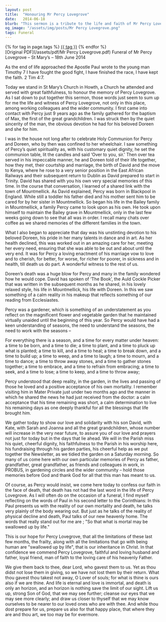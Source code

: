 ```yaml
---
layout: post
title:  "Honouring Mr Percy Lovegrove"
date:   2014-06-18
blurb: "This sermon is a tribute to the life and faith of Mr Percy Lovegrove, delivered at his funeral. It highlights his devotion to his wife Doreen, his love for gardening, and his acceptance of mortality. The sermon also emphasizes Percy's faithfulness to his church and community, and his calm acceptance of life's seasons."
og_image: "/assets/img/posts/Mr Percy Lovegrove.png"
tags: Funeral
---    
```

<div class="tag-pills">
    {% for tag in page.tags %}
    <a href="{{ site.baseurl }}/tag/{{ tag | slugify }}" class="tag-pill">{{ tag }}</a>
    {% endfor %}
</div>
[Original PDF](/assets/pdf/Mr Percy Lovegrove.pdf)
Funeral of Mr Percy Lovegrove – St Mary’s – 18th June 2014

As the end of life approached the Apostle Paul wrote to the young man Timothy
7 I have fought the good fight, I have finished the race, I have kept the faith. 2 Tim 4:7.

Today we stand in St Mary’s Church in Howth, a Church he attended and served with great faithfulness, to honour the memory of Percy Lovegrove. As I sat down to put together this sermon, those words just seem to sum up for me the life and witness of Percy Lovegrove, not only in this place, among working colleagues and the wider community. I first came into contact with Percy just 9 years ago as the family gathered for the baptism of Max, the first of the great grandchildren. I was struck then by the quiet sincerity of the man, the obvious devotion he had for his beloved Doreen and she for him.

I was in the house not long after to celebrate Holy Communion for Percy and Doreen, who by then was confined to her wheelchair. I saw something of Percy’s quiet spirituality as, with his customary quiet dignity, he set the communion table, lit the candles and said ‘Over to you, sir.’ Then over tea served in his impeccable manner, he and Doreen told of their life together, how they met, their courtship and marriage, the birth of David and the move to Kenya, where he rose to a very senior position in the East African Railways and their subsequent return to Dublin as David prepared to start in Trinity. David has shared with you his own very special memories of this time. In the course that conversation, I learned of a shared link with the town of Mountmellick. As David explained, Percy was born in Blackpool in England. While still a toddler his father died and his mother sent him to be cared for by her sister in Mountmellick. So began his life in the Bailey family in Mountmellick, a family Percy came to look upon as his own. He took upon himself to maintain the Bailey grave in Mountmellick, only in the last few weeks going down to see that all was in order. I recall many chats over coffee as we shared memories of the different families in the town.

What I also began to appreciate that day was his unstinting devotion to his beloved Doreen, his pride in her many talents in dance and in art. As her health declined, this was worked out in an amazing care for her, meeting her every need, ensuring that she was able to be out and about until the very end. It was for Percy a loving enactment of his marriage vow to love and to cherish, for better, for worse, for richer for poorer, in sickness and in health, till death us do part. A wonderful witness to the rest of us.

Doreen’s death was a huge blow for Percy and many in the family wondered how he would cope. David has spoken of ‘The Book’, the Auld Cockle Picker that was written in the subsequent months as he shared, in his lovely relaxed style, his life in Mountmellick, his life with Doreen. In this we saw something of a calm reality in his makeup that reflects something of our reading from Ecclesiastes.

Percy was a gardener, which is something of an understatement as you reflect on the magnificent flower and vegetable garden that he maintained virtually unaided until the beginning of this year. So Percy would have had a keen understanding of seasons, the need to understand the seasons, the need to work with the seasons –

For everything there is a season, and a time for every matter under heaven:
a time to be born, and a time to die;
a time to plant, and a time to pluck up what is planted;
a time to kill, and a time to heal;
a time to break down, and a time to build up;
a time to weep, and a time to laugh;
a time to mourn, and a time to dance;
a time to throw away stones, and a time to gather stones together;
a time to embrace, and a time to refrain from embracing;
a time to seek, and a time to lose;
a time to keep, and a time to throw away;

Percy understood that deep reality, in the garden, in the lives and passing of those he loved and a positive acceptance of his own mortality. I remember visiting him in Mater Private just under two months ago and the manner in which he shared the news he had just received from the doctor: a calm acceptance that his time remaining was short, a calm determination to live his remaining days as one deeply thankful for all the blessings that life brought him.

We gather today to show our love and solidarity with his son David, with Kate, with Sarah and Joanna and all the great grandchildren, whose number will increase in the very near future, to assure you of our love and prayers not just for today but in the days that lie ahead. We will in the Parish miss his quiet, cheerful dignity, his faithfulness to the Parish in his worship here, his fundraising through his garden parties, his cheerful help as we put together the Newsletter, as we tidied the garden on a Saturday morning. So many of us come here with our own particular memories of Percy as father, grandfather, great grandfather, as friends and colleagues in work, in PROBUS, in gardening circles and the wider community – hold those memories before God and thank God for all that this man has meant to us.

Of course, as Percy would insist, we come here today to confess our faith in the face of death, that death has not had the last word in the life of Percy Lovegrove. As I will often do on the occasion of a funeral, I find myself reflecting on the words of Paul in his second letter to the Corinthians: In this Paul presents us with the reality of our own mortality and death, he talks very plainly of the body wearing out. But just as he talks of the reality of physical decline and death, Paul talks of our new heavenly home. The words that really stand out for me are ; "So that what is mortal may be swallowed up by life."

This is our hope for Percy Lovegrove, that all the limitations of these last few months, the frailty, along with all the limitations that go with being human are "swallowed up by life", that is our inheritance in Christ. In that confidence we commend Percy Lovegrove, faithful and loving husband and father, loyal friend, man of faith to the loving care of his heavenly Father.

We give them back to thee, dear Lord, who gavest them to us. Yet as thou didst not lose them in giving, so we have not lost them by their return. What thou gavest thou takest not away, O Lover of souls; for what is thine is ours also if we are thine. And life is eternal and love is immortal, and death is only an horizon, and an horizon is nothing save the limit of our sight. Lift us up, strong Son of God, that we may see further; cleanse our eyes that we may see more clearly; and draw us closer to thyself that we may know ourselves to be nearer to our loved ones who are with thee. And while thou dost prepare for us, prepare us also for that happy place, that where they are and thou art, we too may be for evermore.

